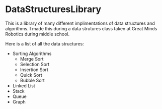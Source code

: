 # DataStructuresLibrary

This is a library of many different implimentations of data structures and algorithms.
I made this during a data strutures class taken at Great Minds Robotics during middle school.


Here is a list of all the data structures:
* Sorting Algorithms
  - Merge Sort
  - Selection Sort
  - Insertion Sort
  - Quick Sort
  - Bubble Sort
* Linked List
* Stack
* Queue
* Graph
